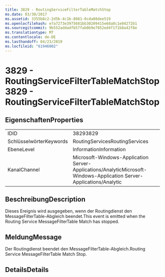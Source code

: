 ```yaml
---
title: 3829 - RoutingServiceFilterTableMatchStop
ms.date: 03/30/2017
ms.assetid: 3355b8c2-2d5b-4c1b-8981-0cda08dee519
ms.openlocfilehash: e7a7273e3975681bb30209415e68a8c1e84272b1
ms.sourcegitcommit: 9b552addadfb57fab0b9e7852ed4f1f1b8a42f8e
ms.translationtype: MT
ms.contentlocale: de-DE
ms.lasthandoff: 04/23/2019
ms.locfileid: "61946002"
---
```

# <a name="3829---routingservicefiltertablematchstop"></a><span data-ttu-id="991b3-102">3829 - RoutingServiceFilterTableMatchStop</span><span class="sxs-lookup"><span data-stu-id="991b3-102">3829 - RoutingServiceFilterTableMatchStop</span></span>
## <a name="properties"></a><span data-ttu-id="991b3-103">Eigenschaften</span><span class="sxs-lookup"><span data-stu-id="991b3-103">Properties</span></span>  
  
|||  
|-|-|  
|<span data-ttu-id="991b3-104">ID</span><span class="sxs-lookup"><span data-stu-id="991b3-104">ID</span></span>|<span data-ttu-id="991b3-105">3829</span><span class="sxs-lookup"><span data-stu-id="991b3-105">3829</span></span>|  
|<span data-ttu-id="991b3-106">Schlüsselwörter</span><span class="sxs-lookup"><span data-stu-id="991b3-106">Keywords</span></span>|<span data-ttu-id="991b3-107">RoutingServices</span><span class="sxs-lookup"><span data-stu-id="991b3-107">RoutingServices</span></span>|  
|<span data-ttu-id="991b3-108">Ebene</span><span class="sxs-lookup"><span data-stu-id="991b3-108">Level</span></span>|<span data-ttu-id="991b3-109">Information</span><span class="sxs-lookup"><span data-stu-id="991b3-109">Information</span></span>|  
|<span data-ttu-id="991b3-110">Kanal</span><span class="sxs-lookup"><span data-stu-id="991b3-110">Channel</span></span>|<span data-ttu-id="991b3-111">Microsoft-Windows-Application Server-Applications/Analytic</span><span class="sxs-lookup"><span data-stu-id="991b3-111">Microsoft-Windows-Application Server-Applications/Analytic</span></span>|  
  
## <a name="description"></a><span data-ttu-id="991b3-112">Beschreibung</span><span class="sxs-lookup"><span data-stu-id="991b3-112">Description</span></span>  
 <span data-ttu-id="991b3-113">Dieses Ereignis wird ausgegeben, wenn der Routingdienst den MessageFilterTable-Abgleich beendet.</span><span class="sxs-lookup"><span data-stu-id="991b3-113">This event is emitted when the Routing Service MessageFilterTable Match has stopped.</span></span>  
  
## <a name="message"></a><span data-ttu-id="991b3-114">Meldung</span><span class="sxs-lookup"><span data-stu-id="991b3-114">Message</span></span>  
 <span data-ttu-id="991b3-115">Der Routingdienst beendet den MessageFilterTable-Abgleich.</span><span class="sxs-lookup"><span data-stu-id="991b3-115">Routing Service MessageFilterTable Match Stop.</span></span>  
  
## <a name="details"></a><span data-ttu-id="991b3-116">Details</span><span class="sxs-lookup"><span data-stu-id="991b3-116">Details</span></span>
